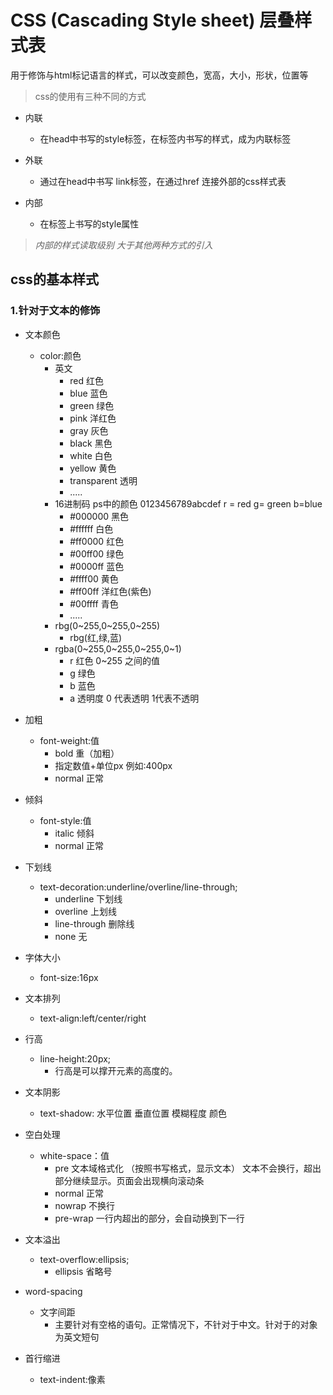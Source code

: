 # CSS (Cascading Style sheet) 层叠样式表

用于修饰与html标记语言的样式，可以改变颜色，宽高，大小，形状，位置等

> css的使用有三种不同的方式

+ 内联    
  +  在head中书写的style标签，在标签内书写的样式，成为内联标签   

+ 外联    
  + 通过在head中书写 link标签，在通过href 连接外部的css样式表  

+ 内部    
  + 在标签上书写的style属性    



> *内部的样式读取级别  大于其他两种方式的引入*





## css的基本样式



### 1.针对于文本的修饰

+ 文本颜色
  + color:颜色
    + 英文
      + red  红色
      + blue  蓝色
      + green  绿色
      + pink  洋红色
      + gray  灰色
      + black   黑色
      + white  白色
      + yellow  黄色
      + transparent 透明
      + .....
    + 16进制码    ps中的颜色  0123456789abcdef       r =  red     g= green     b=blue
      + #000000   黑色
      + #ffffff   白色
      + #ff0000   红色
      + #00ff00   绿色
      + #0000ff  蓝色
      + #ffff00   黄色
      + #ff00ff   洋红色(紫色)
      + #00ffff   青色
      + .....
    + rbg(0~255,0~255,0~255)  
      + rbg(红,绿,蓝)
    + rgba(0~255,0~255,0~255,0~1)
      + r  红色   0~255 之间的值 
      + g  绿色  
      + b  蓝色 
      + a  透明度    0 代表透明  1代表不透明   
+ 加粗
  + font-weight:值
    + bold    重（加粗）
    + 指定数值+单位px     例如:400px
    + normal 正常
+ 倾斜
  + font-style:值
    + italic   倾斜
    + normal    正常
+ 下划线
  + text-decoration:underline/overline/line-through;
    + underline      下划线
    + overline     上划线
    + line-through     删除线
    + none     无
+ 字体大小
  + font-size:16px

+ 文本排列

  + text-align:left/center/right

+ 行高

  + line-height:20px;
    + 行高是可以撑开元素的高度的。

+ 文本阴影

  + text-shadow: 水平位置  垂直位置 模糊程度 颜色

+ 空白处理

  + white-space：值
    + pre   文本域格式化 （按照书写格式，显示文本）   文本不会换行，超出部分继续显示。页面会出现横向滚动条
    + normal    正常
    + nowrap    不换行
    + pre-wrap    一行内超出的部分，会自动换到下一行

+ 文本溢出

  + text-overflow:ellipsis;
    + ellipsis   省略号

+ word-spacing

  + 文字间距
    + 主要针对有空格的语句。正常情况下，不针对于中文。针对于的对象为英文短句

  

+ 首行缩进
  + text-indent:像素











